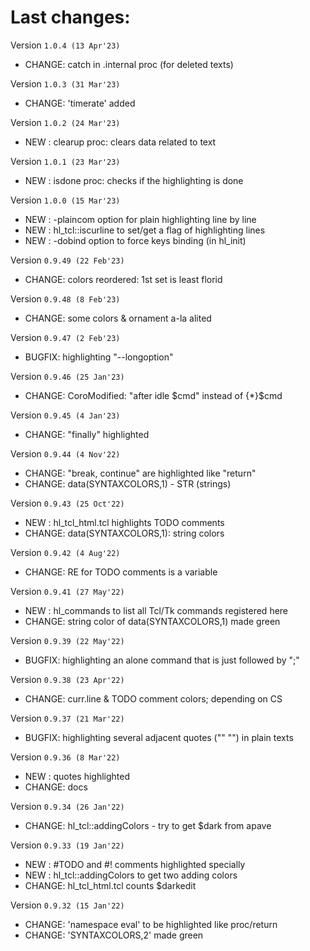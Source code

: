 # Last changes:


Version `1.0.4 (13 Apr'23)`

  - CHANGE: catch in .internal proc (for deleted texts)


Version `1.0.3 (31 Mar'23)`

  - CHANGE: 'timerate' added


Version `1.0.2 (24 Mar'23)`

  - NEW   : clearup proc: clears data related to text


Version `1.0.1 (23 Mar'23)`

  - NEW   : isdone proc: checks if the highlighting is done


Version `1.0.0 (15 Mar'23)`

  - NEW   : -plaincom option for plain highlighting line by line
  - NEW   : hl_tcl::iscurline to set/get a flag of highlighting lines
  - NEW   : -dobind option to force keys binding (in hl_init)


Version `0.9.49 (22 Feb'23)`

  - CHANGE: colors reordered: 1st set is least florid


Version `0.9.48 (8 Feb'23)`

  - CHANGE: some colors & ornament a-la alited


Version `0.9.47 (2 Feb'23)`

  - BUGFIX: highlighting "--longoption"


Version `0.9.46 (25 Jan'23)`

  - CHANGE: CoroModified: "after idle $cmd" instead of {*}$cmd


Version `0.9.45 (4 Jan'23)`

  - CHANGE: "finally" highlighted


Version `0.9.44 (4 Nov'22)`

  - CHANGE: "break, continue" are highlighted like "return"
  - CHANGE: data(SYNTAXCOLORS,1) - STR (strings)


Version `0.9.43 (25 Oct'22)`

  - NEW   : hl_tcl_html.tcl highlights TODO comments
  - CHANGE: data(SYNTAXCOLORS,1): string colors


Version `0.9.42 (4 Aug'22)`

  - CHANGE: RE for TODO comments is a variable


Version `0.9.41 (27 May'22)`

  - NEW   : hl_commands to list all Tcl/Tk commands registered here
  - CHANGE: string color of data(SYNTAXCOLORS,1) made green


Version `0.9.39 (22 May'22)`

  - BUGFIX: highlighting an alone command that is just followed by ";"


Version `0.9.38 (23 Apr'22)`

  - CHANGE: curr.line & TODO comment colors; depending on CS


Version `0.9.37 (21 Mar'22)`

  - BUGFIX: highlighting several adjacent quotes ("" "") in plain texts


Version `0.9.36 (8 Mar'22)`

  - NEW   : quotes highlighted
  - CHANGE: docs


Version `0.9.34 (26 Jan'22)`

  - CHANGE: hl_tcl::addingColors - try to get $dark from apave


Version `0.9.33 (19 Jan'22)`

  - NEW   : #TODO and #! comments highlighted specially
  - NEW   : hl_tcl::addingColors to get two adding colors
  - CHANGE: hl_tcl_html.tcl counts $darkedit


Version `0.9.32 (15 Jan'22)`

  - CHANGE: 'namespace eval' to be highlighted like proc/return
  - CHANGE: 'SYNTAXCOLORS,2' made green
